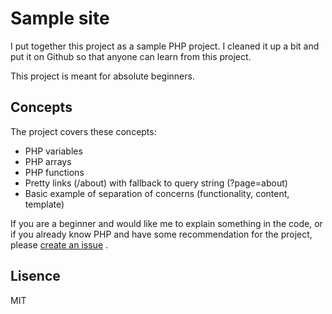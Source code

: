 # Sample site

I put together this project as a sample PHP project. I cleaned it up a bit and put it on Github so that anyone can learn from this project.

This project is meant for absolute beginners. 

## Concepts

The project covers these concepts:

 * PHP variables
 * PHP arrays
 * PHP functions
 * Pretty links (/about) with fallback to query string (?page=about)
 * Basic example of separation of concerns (functionality, content, template)

If you are a beginner and would like me to explain something in the code, or if you already know PHP and have some recommendation for the project, please [create an issue](https://github.com/AkashPatel1/sample-site/issues/new) .

## Lisence

MIT
